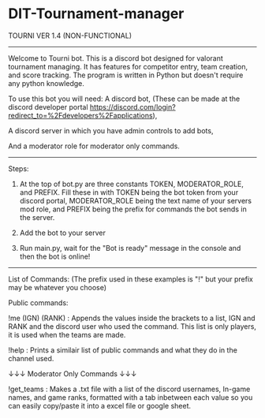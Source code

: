 # DIT-Tournament-manager

TOURNI VER 1.4 (NON-FUNCTIONAL)
___________________________________

Welcome to Tourni bot. This is a discord bot designed for valorant tournament managing. It has features for competitor entry, team creation, and score tracking. The program is written in Python but doesn't require any python knowledge.

To use this bot you will need: A discord bot, (These can be made at the discord developer portal https://discord.com/login?redirect_to=%2Fdevelopers%2Fapplications),

A discord server in which you have admin controls to add bots,

And a moderator role for moderator only commands.
_________________________________________________

Steps:
1. At the top of bot.py are three constants TOKEN, MODERATOR_ROLE, and PREFIX. Fill these in with TOKEN being the bot token from your discord portal, MODERATOR_ROLE being the text name of your servers mod role, and PREFIX being the prefix for commands the bot sends in the server.

2. Add the bot to your server

3. Run main.py, wait for the "Bot is ready" message in the console and then the bot is online!
_________________________________________________

List of Commands:
(The prefix used in these examples is "!" but your prefix may be whatever you choose)

Public commands:

!me (IGN) (RANK)
: Appends the values inside the brackets to a list, IGN and RANK and the discord user who used the command. This list is only players, it is used when the teams are made.

!help 
: Prints a similair list of public commands and what they do in the channel used.

↓↓↓ Moderator Only Commands ↓↓↓

!get_teams
: Makes a .txt file with a list of the discord usernames, In-game names, and game ranks, formatted with a tab inbetween each value so you can easily copy/paste it into a excel file or google sheet.